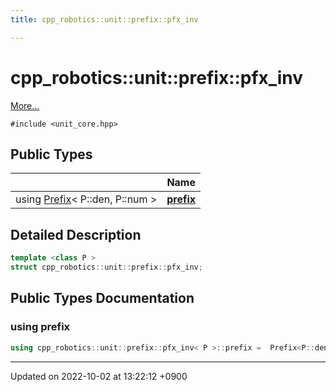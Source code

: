 ```yaml
---
title: cpp_robotics::unit::prefix::pfx_inv

---
```


# cpp_robotics::unit::prefix::pfx_inv



 [More...](#detailed-description)


`#include <unit_core.hpp>`

## Public Types

|                | Name           |
| -------------- | -------------- |
| using [Prefix](/cpp_robotics/doxybook/Classes/structcpp__robotics_1_1unit_1_1Prefix/)< P::den, P::num > | **[prefix](/cpp_robotics/doxybook/Classes/structcpp__robotics_1_1unit_1_1prefix_1_1pfx__inv/#using-prefix)**  |

## Detailed Description

```cpp
template <class P >
struct cpp_robotics::unit::prefix::pfx_inv;
```

## Public Types Documentation

### using prefix

```cpp
using cpp_robotics::unit::prefix::pfx_inv< P >::prefix =  Prefix<P::den, P::num>;
```


-------------------------------

Updated on 2022-10-02 at 13:22:12 +0900